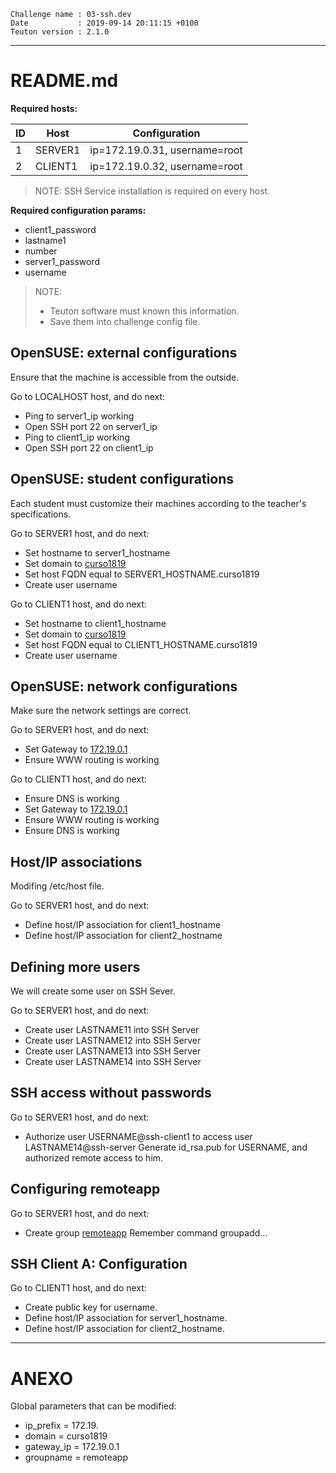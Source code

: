 ```
Challenge name : 03-ssh.dev
Date           : 2019-09-14 20:11:15 +0100
Teuton version : 2.1.0
```
---
# README.md

**Required hosts:**

| ID | Host | Configuration |
| -- | ---- | ------------- |
|1|SERVER1|ip=172.19.0.31, username=root|
|2|CLIENT1|ip=172.19.0.32, username=root|

> NOTE: SSH Service installation is required on every host.

**Required configuration params:**
* client1_password
* lastname1
* number
* server1_password
* username

> NOTE:
> * Teuton software must known this information.
> * Save them into challenge config file.

## OpenSUSE: external configurations

Ensure that the machine is accessible from the outside.


Go to LOCALHOST host, and do next:
* Ping to server1_ip working
* Open SSH port 22 on server1_ip
* Ping to client1_ip working
* Open SSH port 22 on client1_ip

## OpenSUSE: student configurations

Each student must customize their machines according to the teacher's specifications.


Go to SERVER1 host, and do next:
* Set hostname to server1_hostname
* Set domain to [curso1819](#ANEXO)
* Set host FQDN equal to SERVER1_HOSTNAME.curso1819
* Create user username

Go to CLIENT1 host, and do next:
* Set hostname to client1_hostname
* Set domain to [curso1819](#ANEXO)
* Set host FQDN equal to CLIENT1_HOSTNAME.curso1819
* Create user username

## OpenSUSE: network configurations

Make sure the network settings are correct.


Go to SERVER1 host, and do next:
* Set Gateway to [172.19.0.1](#ANEXO)
* Ensure WWW routing is working

Go to CLIENT1 host, and do next:
* Ensure DNS is working
* Set Gateway to [172.19.0.1](#ANEXO)
* Ensure WWW routing is working
* Ensure DNS is working

## Host/IP associations

Modifing /etc/host file.


Go to SERVER1 host, and do next:
* Define host/IP association for client1_hostname
* Define host/IP association for client2_hostname

## Defining more users

We will create some user on SSH Sever.


Go to SERVER1 host, and do next:
* Create user LASTNAME11 into SSH Server
* Create user LASTNAME12 into SSH Server
* Create user LASTNAME13 into SSH Server
* Create user LASTNAME14 into SSH Server

## SSH access without passwords


Go to SERVER1 host, and do next:
* Authorize user USERNAME@ssh-client1 to access user LASTNAME14@ssh-server
  Generate id_rsa.pub for USERNAME, and authorized remote access to him.

## Configuring remoteapp


Go to SERVER1 host, and do next:
* Create group [remoteapp](#ANEXO)
  Remember command groupadd...

## SSH Client A: Configuration


Go to CLIENT1 host, and do next:
* Create public key for username.
* Define host/IP association for server1_hostname.
* Define host/IP association for client2_hostname.

---
# ANEXO

Global parameters that can be modified:
* ip_prefix       = 172.19.
* domain          = curso1819
* gateway_ip      = 172.19.0.1
* groupname       = remoteapp
